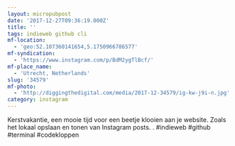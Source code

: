 ```yaml
---
layout: micropubpost
date: '2017-12-27T09:36:19.000Z'
title: ''
tags: indieweb github cli
mf-location:
  - 'geo:52.107360141654,5.1750966786577'
mf-syndication:
  - 'https://www.instagram.com/p/BdM2ygTlBcf/'
mf-place_name:
  - 'Utrecht, Netherlands'
slug: '34579'
mf-photo:
  - 'http://diggingthedigital.com/media/2017-12-34579/ig-kw-j9i-n.jpg'
category: instagram
---
```

Kerstvakantie, een mooie tijd voor een beetje klooien aan je website. Zoals het lokaal opslaan en tonen van Instagram posts. .
#indieweb #github #terminal #codekloppen

